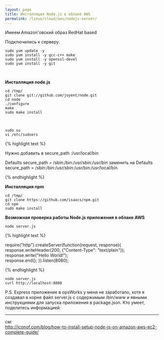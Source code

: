 ```yaml
---
layout: page
title: Инсталляция Node.js в облаке AWS
permalink: /linux/cloud/aws/nodejs-server/
---
```


Имеем Amazon'овский образ RedHat based  

Подключились к серверу.

    sudo yum update -y 
    sudo yum install -y gcc-c++ make
    sudo yum install -y openssl-devel
    sudo yum install -y git
    
<br/>

**Инсталляция node.js**
    
    cd /tmp/
    git clone git://github.com/joyent/node.git
    cd node
    ./configure
    make
    sudo make install
    
<br/>
    
    sudo su
    vi /etc/sudoers


{% highlight text %}

Нужно добавить в secure_path :/usr/local/bin

Defaults secure_path = /sbin:/bin:/usr/sbin:/usr/bin
заменить на
Defaults secure_path = /sbin:/bin:/usr/sbin:/usr/bin:/usr/local/bin

{% endhighlight %}

**Инсталляция npm**

    cd /tmp/
    git clone https://github.com/isaacs/npm.git
    cd npm
    sudo make install
    
    
    
**Возможная проверка работы Node.js приложения в облаке AWS**

    node server.js

{% highlight text %}

require("http").createServer(function(request, response){
  response.writeHeader(200, {"Content-Type": "text/plain"});  
  response.write("Hello World!");  
  response.end();
}).listen(8080);

{% endhighlight %}


    node server.js
    curl http://localhost:8080


P.S. Express приложение в opsWorks у меня не заработало, хотя я создавал в корне файл server.js с содержимым /bin/www и явными инструкциями для запуска приложения в package.json. Кто умеет, поделитесь информацией.

___
см:  
http://iconof.com/blog/how-to-install-setup-node-js-on-amazon-aws-ec2-complete-guide/
